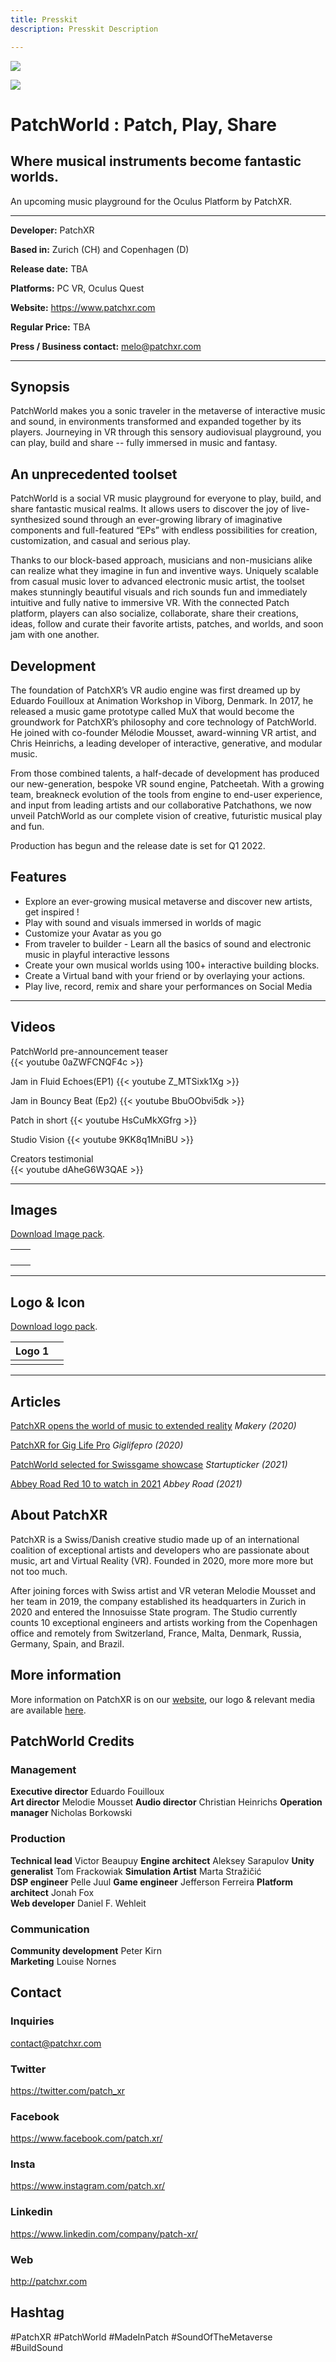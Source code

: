 ```yaml
---
title: Presskit
description: Presskit Description

---
```

![](/images/Patchworld-black.png)

![](/uploads/keyart-small.jpg)

# PatchWorld : Patch, Play,  Share

## Where musical instruments become fantastic worlds.

An upcoming music playground for the Oculus Platform by PatchXR.

***

**Developer:**
PatchXR

**Based in:**
Zurich (CH) and Copenhagen (D)

**Release date:**
TBA

**Platforms:**
PC VR, Oculus Quest

**Website:**
https://www.patchxr.com

**Regular Price:**
TBA

**Press / Business contact:**
melo@patchxr.com

***

## Synopsis

PatchWorld makes you a sonic traveler in the metaverse of interactive music and sound, in environments transformed and expanded together by its players. Journeying in VR through this sensory audiovisual playground, you can play, build and share -- fully immersed in music and fantasy.

## An unprecedented toolset

PatchWorld is a social VR music playground for everyone to play, build, and share fantastic musical realms. It allows users to discover the joy of live-synthesized sound through an ever-growing library of imaginative components and full-featured “EPs” with endless possibilities for creation, customization, and casual and serious play.

Thanks to our block-based approach, musicians and non-musicians alike can realize what they imagine in fun and inventive ways. Uniquely scalable from casual music lover to advanced electronic music artist, the toolset makes stunningly beautiful visuals and rich sounds fun and immediately intuitive and fully native to immersive VR. With the connected Patch platform, players can also socialize, collaborate, share their creations, ideas, follow and curate their favorite artists, patches, and worlds, and soon jam with one another.

## Development

The foundation of PatchXR’s VR audio engine was first dreamed up by Eduardo Fouilloux at Animation Workshop in Viborg, Denmark. In 2017, he released a music game prototype called MuX that would become the groundwork for PatchXR’s philosophy and core technology of PatchWorld. He joined with co-founder Mélodie Mousset, award-winning VR artist, and Chris Heinrichs, a leading developer of interactive, generative, and modular music.

From those combined talents, a half-decade of development has produced our new-generation, bespoke VR sound engine, Patcheetah. With a growing team, breakneck evolution of the tools from engine to end-user experience, and input from leading artists and our collaborative Patchathons, we now unveil PatchWorld as our complete vision of creative, futuristic musical play and fun.

Production has begun and the release date is set for Q1 2022.

## Features

* Explore an ever-growing musical metaverse and discover new artists, get inspired !
* Play with sound and visuals immersed in worlds of magic
* Customize your Avatar as you go
* From traveler to builder - Learn all the basics of sound and electronic music in playful interactive lessons
* Create your own musical worlds using 100+ interactive building blocks.
* Create a Virtual band with your friend or by overlaying your actions.
* Play live, record, remix and share your performances on Social Media

***

## Videos

PatchWorld pre-announcement teaser  
{{< youtube 0aZWFCNQF4c >}}

Jam in Fluid Echoes(EP1)
{{< youtube Z_MTSixk1Xg >}}

Jam in Bouncy Beat (Ep2)
{{< youtube BbuOObvi5dk >}}

Patch in short
{{< youtube HsCuMkXGfrg >}}

Studio Vision
{{< youtube 9KK8q1MniBU >}}

Creators testimonial  
{{< youtube dAheG6W3QAE >}}

***

## Images

[Download Image pack](https://drive.google.com/drive/folders/1sSQT_Hk-9xOzmsTqDZR1lFi68K6cVI8i?usp=sharing).

|  |  |
| --- | --- |
|  |  |
|  |  |
|  |  |
|  |  |

***

## Logo & Icon

[Download logo pack](https://drive.google.com/drive/folders/1uvMkd9QYqqFg4kJTDp_EPqsDX2EQ4Yij?usp=sharing).

| Logo 1 |  |
| --- | --- |
|  |  |

***

## Articles

[PatchXR opens the world of music to extended reality](https://www.makery.info/en/2020/10/03/patchxr-ouvre-le-monde-de-la-musique-a-la-realite-etendue/) _Makery (2020)_

[PatchXR for Gig Life Pro](https://giglifepro.com/articles/virtual-reality-patchxr-with-melodie-mousset-and-edo-fouilloux) _Giglifepro (2020)_

[PatchWorld selected for Swissgame showcase](https://www.startupticker.ch/en/news/january-2021/eleven-studios-join-the-swissgames-showcase-2021) _Startupticker (2021)_

[Abbey Road Red 10 to watch in 2021](https://www.abbeyroad.com/news/abbey-road-reds-10-to-watch-in-2021-the-countdown-10-3-2940) _Abbey Road (2021)_

## About PatchXR

PatchXR is a Swiss/Danish creative studio made up of an international coalition of exceptional artists and developers who are passionate about music, art and Virtual Reality (VR). Founded in 2020, more more more but not too much.

After joining forces with Swiss artist and VR veteran Melodie Mousset and her team in 2019, the company established its headquarters in Zurich in 2020 and entered the Innosuisse State program. The Studio currently counts 10 exceptional engineers and artists working from the Copenhagen office and remotely from Switzerland, France, Malta, Denmark, Russia, Germany, Spain, and Brazil.

## More information

More information on PatchXR is on our [website](https://patchxr.com), our logo & relevant media are available [here](https://patchxr.com/presskit).

## PatchWorld Credits

### Management

**Executive director** Eduardo Fouilloux  
**Art director**		Melodie Mousset
**Audio director**	 	Christian Heinrichs
**Operation manager**	Nicholas Borkowski

### Production

**Technical lead**		Victor Beaupuy
**Engine architect**		Aleksey Sarapulov
**Unity generalist**		Tom Frackowiak
**Simulation Artist** Marta Stražičić		
**DSP engineer** Pelle Juul
**Game engineer** Jefferson Ferreira
**Platform architect** Jonah Fox 		
**Web developer** Daniel F. Wehleit

### Communication

**Community development** Peter Kirn		
**Marketing** Louise Nornes

## Contact

### Inquiries

contact@patchxr.com

### Twitter

https://twitter.com/patch_xr

### Facebook

https://www.facebook.com/patch.xr/

### Insta

https://www.instagram.com/patch.xr/

### Linkedin

https://www.linkedin.com/company/patch-xr/

### Web

http://patchxr.com

## Hashtag

\#PatchXR
\#PatchWorld
\#MadeInPatch
\#SoundOfTheMetaverse
\#BuildSound